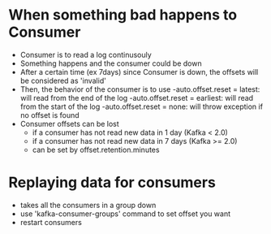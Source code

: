 # When something bad happens to Consumer
- Consumer is to read a log continusouly
- Something happens and the consumer could be down
- After a certain time (ex 7days) since Consumer is down, the offsets will be considered as 'invalid'
- Then, the behavior of the consumer is to use
    -auto.offset.reset = latest: will read from the end of the log
    -auto.offset.reset = earliest: will read from the start of the log
    -auto.offset.reset = none: will throw exception if no offset is found
- Consumer offsets can be lost
    - if a consumer has not read new data in 1 day (Kafka < 2.0)
    - if a consumer has not read new data in 7 days (Kafka >= 2.0)
    - can be set by offset.retention.minutes

# Replaying data for consumers
- takes all the consumers in a group down
- use 'kafka-consumer-groups' command to set offset you want
- restart consumers
